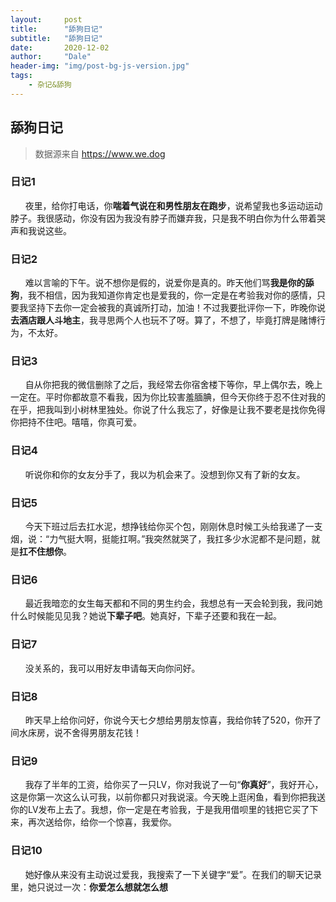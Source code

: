 ```yaml
---
layout:     post
title:      "舔狗日记"
subtitle:   "舔狗日记"
date:       2020-12-02
author:     "Dale"
header-img: "img/post-bg-js-version.jpg"
tags:
    - 杂记&舔狗 
---
```


## 舔狗日记
> 数据源来自 https://www.we.dog 

### 日记1
&#160;&#160; &#160; &#160;夜里，给你打电话，你**喘着气说在和男性朋友在跑步**，说希望我也多运动运动脖子。我很感动，你没有因为我没有脖子而嫌弃我，只是我不明白你为什么带着哭声和我说这些。

### 日记2
&#160;&#160; &#160; &#160;难以言喻的下午。说不想你是假的，说爱你是真的。昨天他们骂**我是你的舔狗**，我不相信，因为我知道你肯定也是爱我的，你一定是在考验我对你的感情，只要我坚持下去你一定会被我的真诚所打动，加油！不过我要批评你一下，昨晚你说**去酒店跟人斗地主**，我寻思两个人也玩不了呀。算了，不想了，毕竟打牌是赌博行为，不太好。

### 日记3
&#160;&#160; &#160; &#160;自从你把我的微信删除了之后，我经常去你宿舍楼下等你，早上偶尔去，晚上一定在。平时你都故意不看我，因为你比较害羞腼腆，但今天你终于忍不住对我的在乎，把我叫到小树林里独处。你说了什么我忘了，好像是让我不要老是找你免得你把持不住吧。嘻嘻，你真可爱。

### 日记4
&#160;&#160; &#160; &#160;听说你和你的女友分手了，我以为机会来了。没想到你又有了新的女友。

### 日记5
&#160;&#160; &#160; &#160;今天下班过后去扛水泥，想挣钱给你买个包，刚刚休息时候工头给我递了一支烟，说：“力气挺大啊，挺能扛啊。”我突然就哭了，我扛多少水泥都不是问题，就是**扛不住想你**。

### 日记6
&#160;&#160; &#160; &#160;最近我暗恋的女生每天都和不同的男生约会，我想总有一天会轮到我，我问她什么时候能见见我？她说**下辈子吧**。她真好，下辈子还要和我在一起。

### 日记7
&#160;&#160; &#160; &#160;没关系的，我可以用好友申请每天向你问好。

### 日记8
&#160;&#160; &#160; &#160;昨天早上给你问好，你说今天七夕想给男朋友惊喜，我给你转了520，你开了间水床房，说不舍得男朋友花钱！

### 日记9
&#160;&#160; &#160; &#160;我存了半年的工资，给你买了一只LV，你对我说了一句“**你真好**”，我好开心，这是你第一次这么认可我，以前你都只对我说滚。今天晚上逛闲鱼，看到你把我送你的LV发布上去了。我想，你一定是在考验我，于是我用借呗里的钱把它买了下来，再次送给你，给你一个惊喜，我爱你。

### 日记10
&#160;&#160; &#160; &#160;她好像从来没有主动说过爱我，我搜索了一下关键字“爱”。在我们的聊天记录里，她只说过一次：**你爱怎么想就怎么想**
